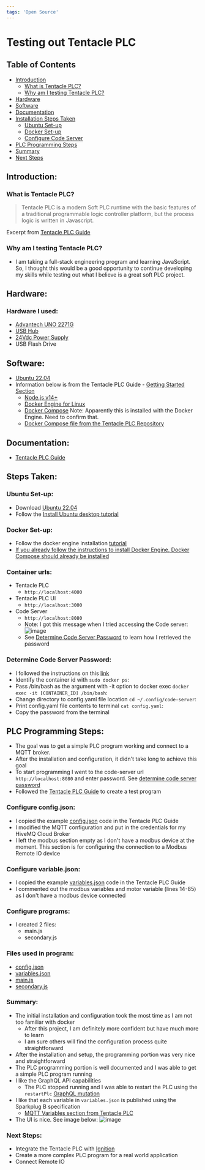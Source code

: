 ```yaml
---
tags: 'Open Source'
---
```


# Testing out Tentacle PLC

## Table of Contents  
- [Introduction](#introduction)  
    - [What is Tentacle PLC?](#what-is-tentacle-plc)
    - [Why am I testing Tentacle PLC?](#why-am-i-testing-tentacle-plc)
- [Hardware](#hardware)
- [Software](#software)
- [Documentation](#documentation)
- [Installation Steps Taken](#steps-taken)
    - [Ubuntu Set-up](#ubuntu-set-up)
    - [Docker Set-up](#docker-set-up) 
    - [Configure Code Server](#configure-code-server)  
- [PLC Programming Steps](#plc-programming-steps)
- [Summary](#summary)
- [Next Steps](#next-steps)

## Introduction:
### What is Tentacle PLC?
> Tentacle PLC is a modern Soft PLC runtime with the basic features of a traditional programmable logic controller platform, but the process logic is written in Javascript.

Excerpt from [Tentacle PLC Guide](https://www.tentacleplc.com/guide/)

### Why am I testing Tentacle PLC?
- I am taking a full-stack engineering program and learning JavaScript. So, I thought this would be a good opportunity to continue developing my skills while testing out what I believe is a great soft PLC project.

## Hardware:
### Hardware I used:
- [Advantech UNO 2271G](https://www.advantech.com/products/1-2mlj9a/uno-2271g/mod_dc90e0bd-6f2f-47d1-ad72-0e4bd245407d)
- [USB Hub](https://www.staples.com/nxt-technologies-4-port-usb-2-0-hub-nx56850/product_24401668)
- [24Vdc Power Supply](https://www.automationdirect.com/adc/shopping/catalog/power_products_(electrical)/dc_power_supplies/rhino_select_(din_rail)/psb-s_series/psb24-060s)
- USB Flash Drive

## Software:
- [Ubuntu 22.04](https://ubuntu.com/download/desktop)
- Information below is from the Tentacle PLC Guide - [Getting Started Section](https://www.tentacleplc.com/guide/getting-started.html#prerequisites)
    - [Node.js v14+](https://nodejs.org/)
    - [Docker Engine for Linux](https://docs.docker.com/engine/install/ubuntu/)
    - [Docker Compose](https://docs.docker.com/compose/install/) Note: Apparently this is installed with the Docker Engine. Need to confirm that.
    - [Docker Compose file from the Tentacle PLC Repository](https://gitlab.com/joyja/tentacle-plc/-/raw/main/docker-compose.yml?inline=false)

## Documentation:
- [Tentacle PLC Guide](https://www.tentacleplc.com/guide/)

## Steps Taken:
### Ubuntu Set-up:
- Download [Ubuntu 22.04](https://ubuntu.com/download/desktop)
- Follow the [Install Ubuntu desktop tutorial](https://ubuntu.com/tutorials/install-ubuntu-desktop#2-download-an-ubuntu-image)

### Docker Set-up:
- Follow the docker engine installation [tutorial](https://docs.docker.com/engine/install/ubuntu/#install-using-the-repository)
- [If you already follow the instructions to install Docker Engine, Docker Compose should already be installed](https://docs.docker.com/compose/install/#install-compose-on-linux-systems)

### Container urls:
- Tentacle PLC
    - ```http://localhost:4000```
- Tentacle PLC UI
    - ```http://localhost:3000```
- Code Server
    - ```http://localhost:8080```
    - Note: I got this message when I tried accessing the Code server:
    ![image](https://user-images.githubusercontent.com/48938478/170784283-1dbb2edf-8368-4be3-ba27-79472bd79c64.png)
    - See [Determine Code Server Password](#determine-code-server-password) to learn how I retrieved the password

### Determine Code Server Password:
- I followed the instructions on this [link](https://www.baeldung.com/ops/docker-container-filesystem#2-spawning-a-shell-in-a-running-container)
- Identify the container id with ```sudo docker ps```:
- Pass /bin/bash as the argument with -it option to docker exec ```docker exec -it [CONTAINER_ID] /bin/bash```:
- Change directory to config.yaml file location ```cd ~/.config/code-server```:
- Print config.yaml file contents to terminal ```cat config.yaml```:
- Copy the password from the terminal

## PLC Programming Steps:
- The goal was to get a simple PLC program working and connect to a MQTT broker.
- After the installation and configuration, it didn't take long to achieve this goal
- To start programming I went to the code-server url ```http://localhost:8080``` and enter password. See [determine code server password](#determine-code-server-password)
- Followed the [Tentacle PLC Guide](https://www.tentacleplc.com/guide/directory-structure.html#the-runtime-directory) to create a test program

### Configure config.json:
- I copied the example [config.json](https://www.tentacleplc.com/guide/directory-structure.html#the-config-json-file) code in the Tentacle PLC Guide
- I modified the MQTT configuration and put in the credentials for my HiveMQ Cloud Broker
- I left the modbus section empty as I don't have a modbus device at the moment. This section is for configuring the connection to a Modbus Remote IO device

### Configure variable.json:
- I copied the example [variables.json](https://www.tentacleplc.com/guide/variables.html#variables-json) code in the Tentacle PLC Guide
- I commented out the modbus variables and motor variable (lines 14-85) as I don't have a modbus device connected

### Configure programs:
- I created 2 files:
    - main.js
    - secondary.js

### Files used in program:
- [config.json](https://github.com/aott33/tentacle-plc-testing/blob/main/config.json)
- [variables.json](https://github.com/aott33/tentacle-plc-testing/blob/main/variables.json)
- [main.js](https://github.com/aott33/tentacle-plc-testing/blob/main/main.js)
- [secondary.js](https://github.com/aott33/tentacle-plc-testing/blob/main/secondary.js)

### Summary:
- The initial installation and configuration took the most time as I am not too familiar with docker
    - After this project, I am definitely more confident but have much more to learn
    - I am sure others will find the configuration process quite straightforward
- After the installation and setup, the programming portion was very nice and straightforward
- The PLC programming portion is well documented and I was able to get a simple PLC program running
- I like the GraphQL API capabilities
    - The PLC stopped running and I was able to restart the PLC using the `restartPlc` [GraphQL mutation](https://www.tentacleplc.com/guide/graphql.html#mutation)
- I like that each variable in `variables.json` is published using the Sparkplug B specification
    - [MQTT Variables section from Tentacle PLC](https://www.tentacleplc.com/guide/mqtt.html#variables)
- The UI is nice. See image below:
    ![image](https://user-images.githubusercontent.com/48938478/170809036-0ef305c3-bd23-430b-828d-34a1566f3d49.png)

### Next Steps:
- Integrate the Tentacle PLC with [Ignition](https://inductiveautomation.com/)
- Create a more complex PLC program for a real world application
- Connect Remote IO
